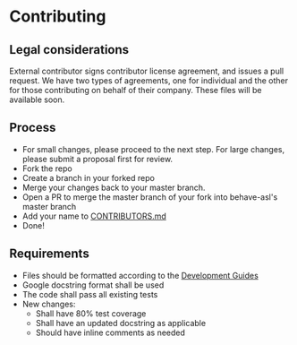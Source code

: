 # Contributing

## Legal considerations

External contributor signs contributor license agreement, and issues a pull request. We have two types of agreements, one for individual and the other for those contributing on behalf of their company. These files will be available soon.

## Process

- For small changes, please proceed to the next step. For large changes, please submit a proposal first for review.
- Fork the repo
- Create a branch in your forked repo
- Merge your changes back to your master branch.
- Open a PR to merge the master branch of your fork into behave-asl's master branch
- Add your name to [CONTRIBUTORS.md](CONTRIBUTORS.md)
- Done!

## Requirements

- Files should be formatted according to the [Development Guides](docs/devguide.md)
- Google docstring format shall be used
- The code shall pass all existing tests
- New changes:
  - Shall have 80% test coverage
  - Shall have an updated docstring as applicable
  - Should have inline comments as needed
